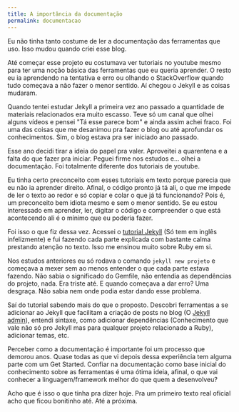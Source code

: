 ```yaml
---
title: A importância da documentação
permalink: documentacao
---
```


Eu não tinha tanto costume de ler a documentação das ferramentas que uso. Isso mudou quando criei esse blog.

Até começar esse projeto eu costumava ver tutoriais no youtube mesmo para ter uma noção básica das ferramentas que eu queria aprender. O resto eu ia aprendendo na tentativa e erro ou olhando o StackOverflow quando tudo começava a não fazer o menor sentido. Aí chegou o Jekyll e as coisas mudaram.

Quando tentei estudar Jekyll a primeira vez ano passado a quantidade de materiais relacionados era muito escasso. Teve só um canal que olhei alguns vídeos e pensei "Tá esse parece bom" e ainda assim achei fraco. Foi uma das coisas que me desanimou pra fazer o blog ou até aprofundar os conhecimentos.  Sim, o blog estava pra ser iniciado ano passado.

Esse ano decidi tirar a ideia do papel pra valer. Aproveitei a quarentena e a falta do que fazer pra iniciar. Peguei firme nos estudos e... olhei a documentação. Foi totalmente diferente dos tutoriais de youtube. 

Eu tinha certo preconceito com esses tutoriais em texto porque parecia que eu não ia aprender direito. Afinal, o código pronto já tá ali, o que me impede de ler o texto ao redor e só copiar e colar o que já tá funcionando? Pois é, um preconceito bem idiota mesmo e sem o menor sentido. Se eu estou interessado em aprender, ler, digitar o código e compreender o que está acontecendo ali é o mínimo que eu poderia fazer.

Foi isso o que fiz dessa vez. Acessei o [tutorial Jekyll](https://jekyllrb.com/docs/step-by-step/01-setup/) (Só tem em inglês infelizmente) e fui fazendo cada parte explicada com bastante calma prestando atenção no texto. Isso me ensinou muito sobre Ruby em si.

Nos estudos anteriores eu só rodava o comando `jekyll new projeto` e começava a mexer sem ao menos entender o que cada parte estava fazendo. Não sabia o significado do Gemfile,  não entendia as dependências do projeto, nada. Era triste até. E quando começava a dar erro? Uma desgraça. Não sabia nem onde podia estar dando esse problema. 

Saí do tutorial sabendo mais do que o proposto. Descobri ferramentas a se adicionar ao Jekyll que facilitam a criação de posts no blog (O [Jekyll admin](https://jekyll.github.io/jekyll-admin/)), entendi sintaxe, como adicionar dependências (Conhecimento que vale não só pro Jekyll mas para qualquer projeto relacionado a Ruby), adicionar temas, etc. 

Perceber como a documentação é importante foi um processo que demorou anos. Quase todas as que vi depois dessa experiência tem alguma parte com um Get Started. Confiar na documentação como base inicial do conhecimento sobre as ferramentas é uma ótima ideia, afinal, o que vai conhecer a linguagem/framework melhor do que quem a desenvolveu?

Acho que é isso o que tinha pra dizer hoje. Pra um primeiro texto real oficial acho que ficou bonitinho até. Até a próxima.
